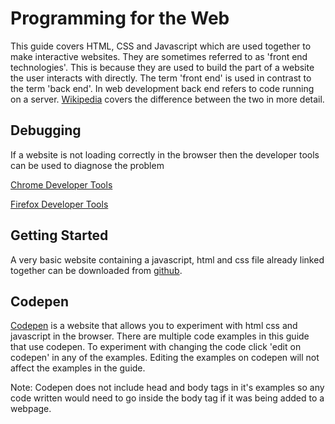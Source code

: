 # Programming for the Web

This guide covers HTML, CSS and Javascript which are used together to make interactive websites. They are sometimes referred to as 'front end technologies'. This is because they are used to build the part of a website the user interacts with directly. The term 'front end' is used in contrast to the term 'back end'. In web development back end refers to code running on a server. [Wikipedia](https://en.wikipedia.org/wiki/Front_and_back_ends) covers the difference between the two in more detail.

## Debugging
If a website is not loading correctly in the browser then the developer tools can be used to diagnose the problem

[Chrome Developer Tools](https://developer.chrome.com/devtools)

[Firefox Developer Tools](https://developer.mozilla.org/en-US/docs/Tools/Tools_Toolbox)

## Getting Started

A very basic website containing a javascript, html and css file already linked together can be downloaded from [github](https://github.com/susiecoleman/blank-website).

## Codepen
[Codepen](https://codepen.io/#) is a website that allows you to experiment with html css and javascript in the browser. There are multiple code examples in this guide that use codepen. To experiment with changing the code click 'edit on codepen' in any of the examples. Editing the examples on codepen will not affect the examples in the guide.

Note: Codepen does not include head and body tags in it's examples so any code written would need to go inside the body tag if it was being added to a webpage.
